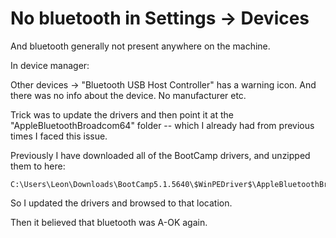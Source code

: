 # No bluetooth in Settings -> Devices

And bluetooth generally not present anywhere on the machine.

In device manager:

Other devices -> "Bluetooth USB Host Controller" has a warning icon. And there was no info about the device.
No manufacturer etc.

Trick was to update the drivers and then point it at the "AppleBluetoothBroadcom64" folder -- which I already had from previous times I faced this issue.

Previously I have downloaded all of the BootCamp drivers, and unzipped them to here:


    C:\Users\Leon\Downloads\BootCamp5.1.5640\$WinPEDriver$\AppleBluetoothBroadcom64
    
So I updated the drivers and browsed to that location.

Then it believed that bluetooth was A-OK again.

